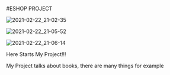 #ESHOP PROJECT

![2021-02-22_21-02-35](https://user-images.githubusercontent.com/78431912/113280911-bf176380-9306-11eb-950b-e57fb3118717.png)


![2021-02-22_21-05-52](https://user-images.githubusercontent.com/78431912/113280969-d1919d00-9306-11eb-9c10-434026fc8eaa.png)


![2021-02-22_21-06-14](https://user-images.githubusercontent.com/78431912/113281023-e110e600-9306-11eb-9389-2120ff1fee33.png)




Here Starts My Project!!!

My Project talks about books, there are many things for example
